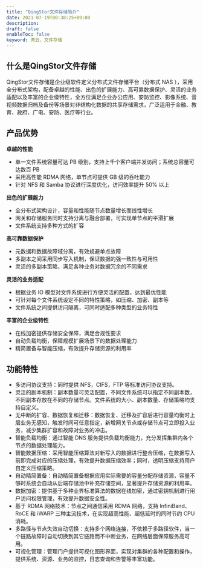 ```yaml
---
title: "QingStor文件存储简介"
date: 2021-07-19T00:38:25+09:00
description: 
draft: false
enableToc: false
keyword: 青云，文件存储
---
```


## 什么是QingStor文件存储

QingStor文件存储是企业级软件定义分布式文件存储平台（分布式 NAS ），采用全分布式架构，配备卓越的性能、出色的扩展能力、高可靠数据保护、灵活的业务适配以及丰富的企业级特性，全方位满足企业办公应用、安防监控、影像系统、音视频数据归档及备份等场景对非结构化数据的共享存储需求，广泛适用于金融、教育、政府、广电、安防、医疗等行业。

## 产品优势

**卓越的性能**

- 单一文件系统容量可达 PB 级别，支持上千个客户端并发访问；系统总容量可达数百 PB
- 采用高性能 RDMA 网络，单节点可提供 GB 级的吞吐能力
- 针对 NFS 和 Samba 协议进行深度优化，访问效率提升 50% 以上

**出色的扩展能力**

- 全分布式架构设计，容量和性能随节点数量增长而线性增长
- 网关和存储服务同时支持分离与融合部署，可实现单节点的平滑扩展
- 文件系统支持多种方式的扩容

**高可靠数据保护**

- 元数据和数据故障域分离，有效规避单点故障
- 多副本之间采用同步写入机制，保证数据的强一致性与可用性
- 灵活的多副本策略，满足各种业务对数据冗余的不同需求

**灵活的业务适配**

- 根据业务 IO 模型对文件系统进行方便灵活的配置，达到最优性能
- 可针对每个文件系统设定不同的特性策略，如压缩、加密、副本等
- 文件系统之间提供访问隔离，可同时适配多种类型的业务特性

**丰富的企业级特性**

- 在线加密提供存储安全保障，满足合规性要求
- 自动负载均衡，保障规模扩展场景下的数据处理能力
- 精简置备与智能压缩，有效提升存储资源的利用率

## 功能特性

- 多访问协议支持：同时提供 NFS，CIFS，FTP 等标准访问协议支持。
- 灵活的副本机制：副本数量可灵活配置，不同文件系统可以指定不同副本数，不同副本存放在不同的存储节点。文件系统的大小、副本数量、存储策略均支持自定义。
- 无中断的扩容、数据恢复和迁移：数据恢复、迁移及扩容后进行容量均衡时上层业务无感知，触发时间可任意指定，新增网关节点或存储节点可立即投入业务，减少集群扩容和故障对业务的冲击。
- 智能负载均衡：通过智能 DNS 服务提供负载均衡能力，充分发挥集群内各个节点的数据处理能力。
- 智能数据压缩：采用智能压缩算法对新写入的数据进行整合压缩，在数据写入前即完成对应的压缩处理，有效提升数据压缩效率；同时，透明压缩支持用户自定义压缩策略。
- 自动精简置备：自动精简置备根据应用实际需要的容量分配存储资源，容量不够时系统会自动从后端存储池中补充存储空间，显著提升存储资源的利用率。
- 数据加密：提供基于多种业界标准算法的数据在线加密，通过密钥机制进行用户访问权限管理，有效提升数据安全性。
- 基于 RDMA 网络技术：节点之间通信采用 RDMA 网络，支持 InfiniBand、RoCE 和 iWARP 三种主流技术，在实现超高性能、超低延时的同时节约 CPU 消耗。
- 多路径与节点失效自动切换：支持多个网络连接，不依赖于多路径软件，当一个链路故障时自动切换到其它链路而不中断业务，在网络层面保障服务高可用。
- 可视化管理：管理门户提供可视化图形界面，实现对集群的各种配置和操作，提供系统、资源、业务的监控，日志查询和告警等丰富功能。

